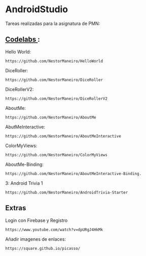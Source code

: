 # AndroidStudio
Tareas realizadas para la asignatura de PMN:
<h2><A HREF="https://developer.android.com/courses/kotlin-android-fundamentals/toc"> Codelabs </A>:</h2>

Hello World: 
   
    https://github.com/NestorManeiro/HelloWorld

DiceRoller: 
   
    https://github.com/NestorManeiro/DiceRoller

DiceRollerV2:
   
    https://github.com/NestorManeiro/DiceRollerV2

AboutMe: 
   
    https://github.com/NestorManeiro/AboutMe

AbutMeInteractive:

    https://github.com/NestorManeiro/AboutMeInteractive

ColorMyViews:

    https://github.com/NestorManeiro/ColorMyViews

AboutMe-Binding:

    https://github.com/NestorManeiro/AboutMeInteractive-Binding.

3: Android Trivia 1
   
    https://github.com/NestorManeiro/AndroidTrivia-Starter
    
<h2>Extras</h2>

Login con Firebase y Registro

    https://www.youtube.com/watch?v=dpURgJ4HkMk
    
 Añadir imagenes de enlaces:
 
    https://square.github.io/picasso/
